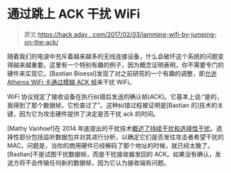 # 通过跳上 ACK 干扰 WiFi

> 原文:[https://hack aday . com/2017/02/03/jamming-wifi-by-jumping-on-the-ack/](https://hackaday.com/2017/02/03/jamming-wifi-by-jumping-on-the-ack/)

随着我们的电波中充斥着越来越多的无线连接设备，什么会破坏这个系统的问题变得越来越重要。这里有一个特别有趣的例子，因为概念证明表明，你不需要专门的硬件来实现它。[Bastian Bloessl]发现了对之前研究的一个有趣的调整，即[允许 Atheros WiFi 卡通过模糊 ACK 帧](https://www.bastibl.net/jamming-wifi/)来干扰 WiFi。

WiFi 协议规定了接收设备在执行纠错后发送的确认帧(ACK)。它基本上说:“是的，我得到了那个数据帧，它检查过了”。这种纠错过程被证明是[Bastian 的]技术的关键，因为它为攻击硬件提供了决定是否干扰 ack 的时间。

[Mathy Vanhoef]在 2014 年底提出的干扰技术[概述了持续干扰和选择性干扰](http://www.mathyvanhoef.com/2015/10/advanced-wifi-attacks-using-commodity.html)。选择性部分包括监听数据包并对其进行分析，以确定它们是否发往攻击者希望干扰的 MAC。问题是，当你的商用硬件已经解码了那个地址的时候，就已经太晚了。[Bastian]不是试图干扰数据帧，而是干扰接收器发回的 ACK。如果没有确认，发送方将不会传输任何新的数据帧，因为它认为接收端有问题。